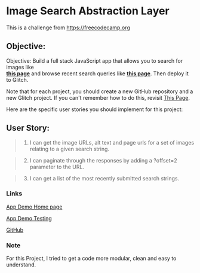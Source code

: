 # Image Search Abstraction Layer
This is a challenge from https://freecodecamp.org

## Objective:
Objective: Build a full stack JavaScript app that allows you to search for images like  
**[this page](https://cryptic-ridge-9197.herokuapp.com/api/imagesearch/lolcats%20funny?offset=10)**
and browse recent search queries like
**[this page](https://cryptic-ridge-9197.herokuapp.com/api/latest/imagesearch/)**.
Then deploy it to Glitch.

Note that for each project, you should create a new GitHub repository and a new Glitch project. If you can't remember how to do this, revisit [This Page](https://freecodecamp.org/challenges/get-set-for-our-api-development-projects).

Here are the specific user stories you should implement for this project:

## User Story:
>1. I can get the image URLs, alt text and page urls for a set of images relating to a given search string.

>2. I can paginate through the responses by adding a ?offset=2 parameter to the URL.

>3. I can get a list of the most recently submitted search strings.


### Links
[App Demo Home page](https://imported-buckaroo.glitch.me/)

[App Demo Testing](https://imported-buckaroo.glitch.me/api/imgSearch/cats)

[GitHub](https://github.com/ejgdev/Image-Search-Abstraction--Layer)


### Note
For this Project, I tried to get a code more modular, clean and easy to understand.
